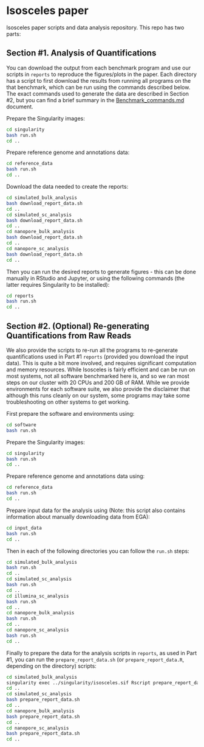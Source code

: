 # Isosceles paper

Isosceles paper scripts and data analysis repository.  This repo has two parts: 

## Section #1. Analysis of Quantifications

You can download the output from each benchmark program and use our scripts in `reports` to reproduce the figures/plots in the paper. Each directory has a script to first download the results from running all programs on the that benchmark, which can be run using the commands described below. The exact commands used to generate the data are described in Section #2, but you can find a brief summary in the [Benchmark_commands.md](Benchmark_commands.md) document.

Prepare the Singularity images:
```bash
cd singularity
bash run.sh
cd ..
```

Prepare reference genome and annotations data:
```bash
cd reference_data
bash run.sh
cd ..
```

Download the data needed to create the reports:
```bash
cd simulated_bulk_analysis
bash download_report_data.sh
cd ..
cd simulated_sc_analysis
bash download_report_data.sh
cd ..
cd nanopore_bulk_analysis
bash download_report_data.sh
cd ..
cd nanopore_sc_analysis
bash download_report_data.sh
cd ..
```

Then you can run the desired reports to generate figures - this can be done manually in RStudio and Jupyter, or using the following commands (the latter requires Singularity to be installed):
```bash
cd reports
bash run.sh
cd ..
```

## Section #2. (Optional) Re-generating Quantifications from Raw Reads

We also provide the scripts to re-run all the programs to re-generate quantifications used in Part #1 `reports` (provided you download the input data).  This is quite a bit more involved, and requires significant computation and memory resources.  While Isosceles is fairly efficient and can be run on most systems, not all software benchmarked here is, and so we ran most steps on our cluster with 20 CPUs and 200 GB of RAM.  While we provide environments for each software suite, we also provide the disclaimer that although this runs cleanly on our system, some programs may take some troubleshooting on other systems to get working.

First prepare the software and environments using:
```bash
cd software
bash run.sh
```

Prepare the Singularity images:
```bash
cd singularity
bash run.sh
cd ..
```

Prepare reference genome and annotations data using:
```bash
cd reference_data
bash run.sh
cd ..
```

Prepare input data for the analysis using (Note: this script also contains 
information about manually downloading data from EGA):
```bash
cd input_data
bash run.sh
cd ..
```

Then in each of the following directories you can follow the `run.sh` steps:
```bash
cd simulated_bulk_analysis
bash run.sh
cd ..
cd simulated_sc_analysis
bash run.sh
cd ..
cd illumina_sc_analysis
bash run.sh
cd ..
cd nanopore_bulk_analysis
bash run.sh
cd ..
cd nanopore_sc_analysis
bash run.sh
cd ..
```

Finally to prepare the data for the analysis scripts in `reports`, as used in Part #1, you can run the `prepare_report_data.sh` (or `prepare_report_data.R`, depending on the directory) scripts:
```bash
cd simulated_bulk_analysis
singularity exec ../singularity/isosceles.sif Rscript prepare_report_data.R
cd ..
cd simulated_sc_analysis
bash prepare_report_data.sh
cd ..
cd nanopore_bulk_analysis
bash prepare_report_data.sh
cd ..
cd nanopore_sc_analysis
bash prepare_report_data.sh
cd ..
```
